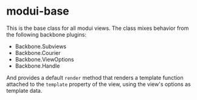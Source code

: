 # modui-base

This is the base class for all modui views. The class mixes behavior from the following backbone plugins:

* Backbone.Subviews
* Backbone.Courier
* Backbone.ViewOptions
* Backbone.Handle

And provides a default `render` method that renders a template function attached to the `template` property of the view, using the view's options as template data.
